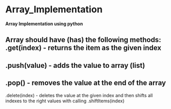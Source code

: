 # Array_Implementation

**Array Implementation using python**

Array should have (has) the following methods:
 .get(index) - returns the item as the given index
 ------------------
 .push(value) - adds the value to array (list)
 ------------------
 .pop() - removes the value at the end of the array
 ------------------
 .delete(index) - deletes the value at the given index and then shifts all indexes to the right values with calling .shiftItems(index) 
